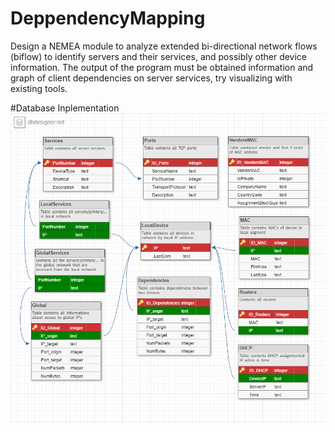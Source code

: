 # DeppendencyMapping
Design a NEMEA module to analyze extended bi-directional network flows (biflow) to identify servers and their services, and possibly other device information. 
The output of the program must be obtained information and graph of client dependencies on server services, try visualizing with existing tools.

#Database Inplementation
![Database proposal](https://github.com/koumajos/DeppendencyMapping/blob/master/navrh_databaze.png)
